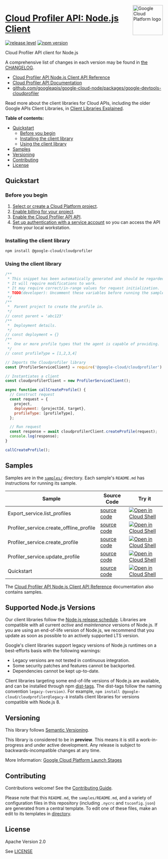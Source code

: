 [//]: # "This README.md file is auto-generated, all changes to this file will be lost."
[//]: # "To regenerate it, use `python -m synthtool`."
<img src="https://avatars2.githubusercontent.com/u/2810941?v=3&s=96" alt="Google Cloud Platform logo" title="Google Cloud Platform" align="right" height="96" width="96"/>

# [Cloud Profiler API: Node.js Client](https://github.com/googleapis/google-cloud-node/tree/main/packages/google-devtools-cloudprofiler)

[![release level](https://img.shields.io/badge/release%20level-preview-yellow.svg?style=flat)](https://cloud.google.com/terms/launch-stages)
[![npm version](https://img.shields.io/npm/v/@google-cloud/cloudprofiler.svg)](https://www.npmjs.org/package/@google-cloud/cloudprofiler)




Cloud Profiler API client for Node.js


A comprehensive list of changes in each version may be found in
[the CHANGELOG](https://github.com/googleapis/google-cloud-node/tree/main/packages/google-devtools-cloudprofiler/CHANGELOG.md).

* [Cloud Profiler API Node.js Client API Reference][client-docs]
* [Cloud Profiler API Documentation][product-docs]
* [github.com/googleapis/google-cloud-node/packages/google-devtools-cloudprofiler](https://github.com/googleapis/google-cloud-node/tree/main/packages/google-devtools-cloudprofiler)

Read more about the client libraries for Cloud APIs, including the older
Google APIs Client Libraries, in [Client Libraries Explained][explained].

[explained]: https://cloud.google.com/apis/docs/client-libraries-explained

**Table of contents:**


* [Quickstart](#quickstart)
  * [Before you begin](#before-you-begin)
  * [Installing the client library](#installing-the-client-library)
  * [Using the client library](#using-the-client-library)
* [Samples](#samples)
* [Versioning](#versioning)
* [Contributing](#contributing)
* [License](#license)

## Quickstart

### Before you begin

1.  [Select or create a Cloud Platform project][projects].
1.  [Enable billing for your project][billing].
1.  [Enable the Cloud Profiler API API][enable_api].
1.  [Set up authentication with a service account][auth] so you can access the
    API from your local workstation.

### Installing the client library

```bash
npm install @google-cloud/cloudprofiler
```


### Using the client library

```javascript
/**
 * This snippet has been automatically generated and should be regarded as a code template only.
 * It will require modifications to work.
 * It may require correct/in-range values for request initialization.
 * TODO(developer): Uncomment these variables before running the sample.
 */
/**
 *  Parent project to create the profile in.
 */
// const parent = 'abc123'
/**
 *  Deployment details.
 */
// const deployment = {}
/**
 *  One or more profile types that the agent is capable of providing.
 */
// const profileType = [1,2,3,4]

// Imports the Cloudprofiler library
const {ProfilerServiceClient} = require('@google-cloud/cloudprofiler').v2;

// Instantiates a client
const cloudprofilerClient = new ProfilerServiceClient();

async function callCreateProfile() {
  // Construct request
  const request = {
    project,
    deployment: {projectId, target},
    profileType: [profileType],
  };

  // Run request
  const response = await cloudprofilerClient.createProfile(request);
  console.log(response);
}

callCreateProfile();

```



## Samples

Samples are in the [`samples/`](https://github.com/googleapis/google-cloud-node/tree/main/packages/google-devtools-cloudprofiler/samples) directory. Each sample's `README.md` has instructions for running its sample.

| Sample                      | Source Code                       | Try it |
| --------------------------- | --------------------------------- | ------ |
| Export_service.list_profiles | [source code](https://github.com/googleapis/google-cloud-node/blob/main/packages/google-devtools-cloudprofiler/samples/generated/v2/export_service.list_profiles.js) | [![Open in Cloud Shell][shell_img]](https://console.cloud.google.com/cloudshell/open?git_repo=https://github.com/googleapis/google-cloud-node&page=editor&open_in_editor=packages/google-devtools-cloudprofiler/samples/generated/v2/export_service.list_profiles.js,packages/google-devtools-cloudprofiler/samples/README.md) |
| Profiler_service.create_offline_profile | [source code](https://github.com/googleapis/google-cloud-node/blob/main/packages/google-devtools-cloudprofiler/samples/generated/v2/profiler_service.create_offline_profile.js) | [![Open in Cloud Shell][shell_img]](https://console.cloud.google.com/cloudshell/open?git_repo=https://github.com/googleapis/google-cloud-node&page=editor&open_in_editor=packages/google-devtools-cloudprofiler/samples/generated/v2/profiler_service.create_offline_profile.js,packages/google-devtools-cloudprofiler/samples/README.md) |
| Profiler_service.create_profile | [source code](https://github.com/googleapis/google-cloud-node/blob/main/packages/google-devtools-cloudprofiler/samples/generated/v2/profiler_service.create_profile.js) | [![Open in Cloud Shell][shell_img]](https://console.cloud.google.com/cloudshell/open?git_repo=https://github.com/googleapis/google-cloud-node&page=editor&open_in_editor=packages/google-devtools-cloudprofiler/samples/generated/v2/profiler_service.create_profile.js,packages/google-devtools-cloudprofiler/samples/README.md) |
| Profiler_service.update_profile | [source code](https://github.com/googleapis/google-cloud-node/blob/main/packages/google-devtools-cloudprofiler/samples/generated/v2/profiler_service.update_profile.js) | [![Open in Cloud Shell][shell_img]](https://console.cloud.google.com/cloudshell/open?git_repo=https://github.com/googleapis/google-cloud-node&page=editor&open_in_editor=packages/google-devtools-cloudprofiler/samples/generated/v2/profiler_service.update_profile.js,packages/google-devtools-cloudprofiler/samples/README.md) |
| Quickstart | [source code](https://github.com/googleapis/google-cloud-node/blob/main/packages/google-devtools-cloudprofiler/samples/quickstart.js) | [![Open in Cloud Shell][shell_img]](https://console.cloud.google.com/cloudshell/open?git_repo=https://github.com/googleapis/google-cloud-node&page=editor&open_in_editor=packages/google-devtools-cloudprofiler/samples/quickstart.js,packages/google-devtools-cloudprofiler/samples/README.md) |



The [Cloud Profiler API Node.js Client API Reference][client-docs] documentation
also contains samples.

## Supported Node.js Versions

Our client libraries follow the [Node.js release schedule](https://github.com/nodejs/release#release-schedule).
Libraries are compatible with all current _active_ and _maintenance_ versions of
Node.js.
If you are using an end-of-life version of Node.js, we recommend that you update
as soon as possible to an actively supported LTS version.

Google's client libraries support legacy versions of Node.js runtimes on a
best-efforts basis with the following warnings:

* Legacy versions are not tested in continuous integration.
* Some security patches and features cannot be backported.
* Dependencies cannot be kept up-to-date.

Client libraries targeting some end-of-life versions of Node.js are available, and
can be installed through npm [dist-tags](https://docs.npmjs.com/cli/dist-tag).
The dist-tags follow the naming convention `legacy-(version)`.
For example, `npm install @google-cloud/cloudprofiler@legacy-8` installs client libraries
for versions compatible with Node.js 8.

## Versioning

This library follows [Semantic Versioning](http://semver.org/).







This library is considered to be in **preview**. This means it is still a
work-in-progress and under active development. Any release is subject to
backwards-incompatible changes at any time.


More Information: [Google Cloud Platform Launch Stages][launch_stages]

[launch_stages]: https://cloud.google.com/terms/launch-stages

## Contributing

Contributions welcome! See the [Contributing Guide](https://github.com/googleapis/google-cloud-node/blob/main/CONTRIBUTING.md).

Please note that this `README.md`, the `samples/README.md`,
and a variety of configuration files in this repository (including `.nycrc` and `tsconfig.json`)
are generated from a central template. To edit one of these files, make an edit
to its templates in
[directory](https://github.com/googleapis/synthtool).

## License

Apache Version 2.0

See [LICENSE](https://github.com/googleapis/google-cloud-node/blob/main/LICENSE)

[client-docs]: https://cloud.google.com/nodejs/docs/reference/cloudprofiler/latest
[product-docs]: cloud.google.com/profiler/
[shell_img]: https://gstatic.com/cloudssh/images/open-btn.png
[projects]: https://console.cloud.google.com/project
[billing]: https://support.google.com/cloud/answer/6293499#enable-billing
[enable_api]: https://console.cloud.google.com/flows/enableapi?apiid=cloudprofiler.googleapis.com
[auth]: https://cloud.google.com/docs/authentication/getting-started
